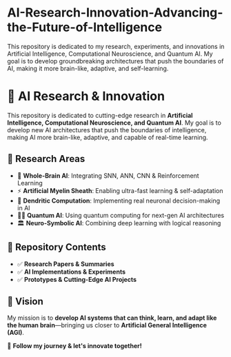 # AI-Research-Innovation-Advancing-the-Future-of-Intelligence
This repository is dedicated to my research, experiments, and innovations in Artificial Intelligence, Computational Neuroscience, and Quantum AI. My goal is to develop groundbreaking architectures that push the boundaries of AI, making it more brain-like, adaptive, and self-learning.




# 🚀 AI Research & Innovation  

This repository is dedicated to cutting-edge research in **Artificial Intelligence, Computational Neuroscience, and Quantum AI**. My goal is to develop new AI architectures that push the boundaries of intelligence, making AI more brain-like, adaptive, and capable of real-time learning.  

## 🔬 Research Areas  
- 🧠 **Whole-Brain AI**: Integrating SNN, ANN, CNN & Reinforcement Learning  
- ⚡ **Artificial Myelin Sheath**: Enabling ultra-fast learning & self-adaptation  
- 🌿 **Dendritic Computation**: Implementing real neuronal decision-making in AI  
- 🧑‍💻 **Quantum AI**: Using quantum computing for next-gen AI architectures  
- 🏛 **Neuro-Symbolic AI**: Combining deep learning with logical reasoning  

## 📂 Repository Contents  
- ✅ **Research Papers & Summaries**  
- ✅ **AI Implementations & Experiments**  
- ✅ **Prototypes & Cutting-Edge AI Projects**  

## 📌 Vision  
My mission is to **develop AI systems that can think, learn, and adapt like the human brain**—bringing us closer to **Artificial General Intelligence (AGI)**.  

🚀 **Follow my journey & let's innovate together!**  
